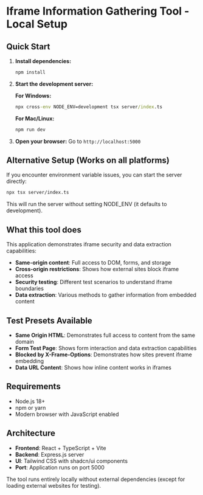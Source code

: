 # Iframe Information Gathering Tool - Local Setup

## Quick Start

1. **Install dependencies:**
   ```bash
   npm install
   ```

2. **Start the development server:**
   
   **For Windows:**
   ```cmd
   npx cross-env NODE_ENV=development tsx server/index.ts
   ```
   
   **For Mac/Linux:**
   ```bash
   npm run dev
   ```

3. **Open your browser:**
   Go to `http://localhost:5000`

## Alternative Setup (Works on all platforms)

If you encounter environment variable issues, you can start the server directly:

```bash
npx tsx server/index.ts
```

This will run the server without setting NODE_ENV (it defaults to development).

## What this tool does

This application demonstrates iframe security and data extraction capabilities:

- **Same-origin content**: Full access to DOM, forms, and storage
- **Cross-origin restrictions**: Shows how external sites block iframe access
- **Security testing**: Different test scenarios to understand iframe boundaries
- **Data extraction**: Various methods to gather information from embedded content

## Test Presets Available

- **Same Origin HTML**: Demonstrates full access to content from the same domain
- **Form Test Page**: Shows form interaction and data extraction capabilities
- **Blocked by X-Frame-Options**: Demonstrates how sites prevent iframe embedding
- **Data URL Content**: Shows how inline content works in iframes

## Requirements

- Node.js 18+ 
- npm or yarn
- Modern browser with JavaScript enabled

## Architecture

- **Frontend**: React + TypeScript + Vite
- **Backend**: Express.js server
- **UI**: Tailwind CSS with shadcn/ui components
- **Port**: Application runs on port 5000

The tool runs entirely locally without external dependencies (except for loading external websites for testing).